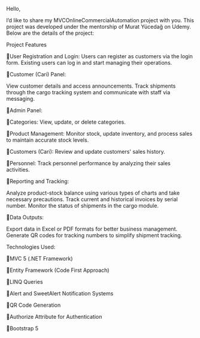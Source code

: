 Hello,

I’d like to share my MVCOnlineCommercialAutomation project with you. This project was developed under the mentorship of Murat Yücedağ on Udemy. Below are the details of the project:

Project Features

📍User Registration and Login:
Users can register as customers via the login form.
Existing users can log in and start managing their operations.

📍Customer (Cari) Panel:

View customer details and access announcements.
Track shipments through the cargo tracking system and communicate with staff via messaging.

📍Admin Panel:

📍Categories: View, update, or delete categories.

📍Product Management: Monitor stock, update inventory, and process sales to maintain accurate stock levels.

📍Customers (Cari): Review and update customers' sales history.

📍Personnel: Track personnel performance by analyzing their sales activities.

📍Reporting and Tracking:

Analyze product-stock balance using various types of charts and take necessary precautions.
Track current and historical invoices by serial number.
Monitor the status of shipments in the cargo module.

📍Data Outputs:

Export data in Excel or PDF formats for better business management.
Generate QR codes for tracking numbers to simplify shipment tracking.

Technologies Used:

📍MVC 5 (.NET Framework)

📍Entity Framework (Code First Approach)

📍LINQ Queries

📍Alert and SweetAlert Notification Systems

📍QR Code Generation

📍Authorize Attribute for Authentication

📍Bootstrap 5

